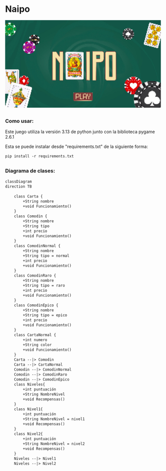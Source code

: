 # Naipo

![Menu Principal](Graficos\Menu_principal.jpg)

##

### Como usar:
Este juego utiliza la versión 3.13 de python junto con la biblioteca pygame 2.6.1

Esta se puede instalar desde "requirements.txt" de la siguiente forma:

```
pip install -r requirements.txt
```

##

### Diagrama de clases:

```mermaid
classDiagram
direction TB

    class Carta {
	    +String nombre
	    +void Funcionamiento()
    }
    class Comodin {
	    +String nombre
	    +String tipo
	    +int precio
	    +void Funcionamiento()
    }
    class ComodinNormal {
	    +String nombre
	    +String tipo = normal
	    +int precio
	    +void Funcionamiento()
    }
    class ComodinRaro {
	    +String nombre
	    +String tipo = raro
	    +int precio
	    +void Funcionamiento()
    }
    class ComodinEpico {
	    +String nombre
	    +String tipo = epico
	    +int precio
	    +void Funcionamiento()
    }
    class CartaNormal {
	    +int numero
	    +String color
	    +void Funcionamiento()
    }
    Carta --|> Comodin
    Carta --|> CartaNormal
    Comodin --|> ComodinNormal
    Comodin --|> ComodinRaro
    Comodin --|> ComodinEpico
    class Niveles{
        +int puntuación 
        +String NombreNivel
        +void Recompensas()
    }
    class Nivel1{
        +int puntuación 
        +String NombreNivel = nivel1
        +void Recompensas()
    }
    class Nivel2{
        +int puntuación 
        +String NombreNivel = nivel2
        +void Recompensas()
    }
    Niveles --|> Nivel1
    Niveles --|> Nivel2
```
